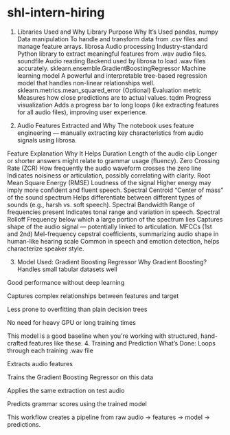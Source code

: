 # shl-intern-hiring

 1. Libraries Used and Why
Library	Purpose	Why It’s Used
pandas, numpy	Data manipulation	To handle and transform data from .csv files and manage feature arrays.
librosa	Audio processing	Industry-standard Python library to extract meaningful features from .wav audio files.
soundfile	Audio reading	Backend used by librosa to load .wav files accurately.
sklearn.ensemble.GradientBoostingRegressor	Machine learning model	A powerful and interpretable tree-based regression model that handles non-linear relationships well.
sklearn.metrics.mean_squared_error	(Optional) Evaluation metric	Measures how close predictions are to actual values.
tqdm	Progress visualization	Adds a progress bar to long loops (like extracting features for all audio files), improving user experience.

 2. Audio Features Extracted and Why
The notebook uses feature engineering — manually extracting key characteristics from audio signals using librosa.

Feature	Explanation	Why It Helps
Duration	Length of the audio clip	Longer or shorter answers might relate to grammar usage (fluency).
Zero Crossing Rate (ZCR)	How frequently the audio waveform crosses the zero line	Indicates noisiness or articulation, possibly correlating with clarity.
Root Mean Square Energy (RMSE)	Loudness of the signal	Higher energy may imply more confident and fluent speech.
Spectral Centroid	“Center of mass” of the sound spectrum	Helps differentiate between different types of sounds (e.g., harsh vs. soft speech).
Spectral Bandwidth	Range of frequencies present	Indicates tonal range and variation in speech.
Spectral Rolloff	Frequency below which a large portion of the spectrum lies	Captures shape of the audio signal — potentially linked to articulation.
MFCCs (1st and 2nd)	Mel-frequency cepstral coefficients, summarizing audio shape in human-like hearing scale	Common in speech and emotion detection, helps characterize speaker style.


 3. Model Used: Gradient Boosting Regressor
Why Gradient Boosting?
Handles small tabular datasets well

Good performance without deep learning

Captures complex relationships between features and target

Less prone to overfitting than plain decision trees

No need for heavy GPU or long training times

This model is a good baseline when you're working with structured, hand-crafted features like these.
 4. Training and Prediction
What’s Done:
Loops through each training .wav file

Extracts audio features

Trains the Gradient Boosting Regressor on this data

Applies the same extraction on test audio

Predicts grammar scores using the trained model

This workflow creates a pipeline from raw audio → features → model → predictions.
